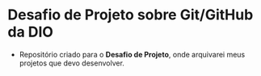 # Desafio de Projeto sobre Git/GitHub da DIO

* Repositório criado para o __Desafio de Projeto__, onde arquivarei meus projetos que devo desenvolver.



